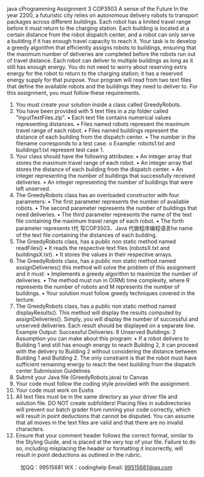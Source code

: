 java cProgramming Assignment 3
COP3503
A sense of the Future
In the year 2200, a futuristic city relies on autonomous delivery robots to transport packages 
across different buildings. Each robot has a limited travel range before it must return to the 
charging station. Each building is located at a certain distance from the robot dispatch center, and 
a robot can only serve a building if it has enough travel capacity to reach it.
Your task is to develop a greedy algorithm that efficiently assigns robots to buildings, ensuring 
that the maximum number of deliveries are completed before the robots run out of travel 
distance. Each robot can deliver to multiple buildings as long as it still has enough energy. You 
do not need to worry about reserving extra energy for the robot to return to the charging station; 
it has a reserved energy supply for that purpose.
Your program will read from two text files that define the available robots and the buildings they 
need to deliver to.
For this assignment, you must follow these requirements.
1. You must create your solution inside a class called GreedyRobots.
2. You have been provided with 5 text files in a zip folder called "InputTextFiles.zip".
• Each text file contains numerical values representing distances.
• Files named robots represent the maximum travel range of each robot.
• Files named buildings represent the distance of each building from the dispatch 
center.
• The number in the filename corresponds to a test case.
o Example: robots1.txt and buildings1.txt represent test case 1.
3. Your class should have the following attributes:
• An integer array that stores the maximum travel range of each robot.
• An integer array that stores the distance of each building from the dispatch center.
• An integer representing the number of buildings that successfully received deliveries.
• An integer representing the number of buildings that were left unserved.
4. The GreedyRobots class has an overloaded constructor with four parameters:
• The first parameter represents the number of available robots.
• The second parameter represents the number of buildings that need deliveries.
• The third parameter represents the name of the text file containing the maximum 
travel range of each robot.
• The forth parameter represents t代 写COP3503、Java
代做程序编程语言he name of the text file containing the distances of 
each building.
5. The GreedyRobots class, has a public non static method named readFiles()
• It reads the respective text files (robotsX.txt and buildingsX.txt).
• It stores the values in their respective arrays.
6. The GreedyRobots class, has a public non static method named assignDeliveries() this method 
will solve the problem of this assignment and it must:
• Implements a greedy algorithm to maximize the number of deliveries.
• The method must run in O(RM) time complexity, where R represents the number of
robots and M represents the number of buildings.
• Your solution must follow greedy techniques covered in the lecture.
7. The GreedyRobots class, has a public non static method named displayResults(). This 
method will display the results computed by assignDeliveries(). Simply, you will display the 
number of successful and unserved deliveries. Each result should be displayed on a 
separate line.
Example Output:
Successful Deliveries: 8
Unserved Buildings: 2
Assumption you can make about this program:
• If a robot delivers to Building 1 and still has enough energy to reach Building 2, it can 
proceed with the delivery to Building 2 without considering the distance between Building 1 
and Building 2. The only constraint is that the robot must have sufficient remaining energy to 
reach the next building from the dispatch center
Submission Guidelines
1. Submit your Java file (GreedyRobots.java) to Canvas
2. Your code must follow the coding style provided with the assignment.
3. Your code must work on Eustis
4. All text files must be in the same directory as your driver file and solution file. DO 
NOT create subfolders! Placing files in subdirectories will prevent our batch grader from 
running your code correctly, which will result in point deductions that cannot be 
disputed. You can assume that all moves in the text files are valid and that there are no 
invalid characters.
5. Ensure that your comment header follows the correct format, similar to the Styling 
Guide, and is placed at the very top of your file. Failure to do so, including misplacing 
the header or formatting it incorrectly, will result in point deductions as outlined in the 
rubric.

         
加QQ：99515681  WX：codinghelp  Email: 99515681@qq.com
